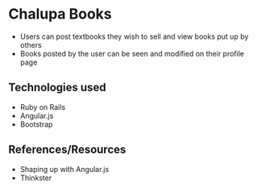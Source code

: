 # Chalupa Books
- Users can post textbooks they wish to sell and view books put up by others
- Books posted by the user can be seen and modified on their profile page


## Technologies used
- Ruby on Rails
- Angular.js
- Bootstrap


## References/Resources
- Shaping up with Angular.js
- Thinkster
